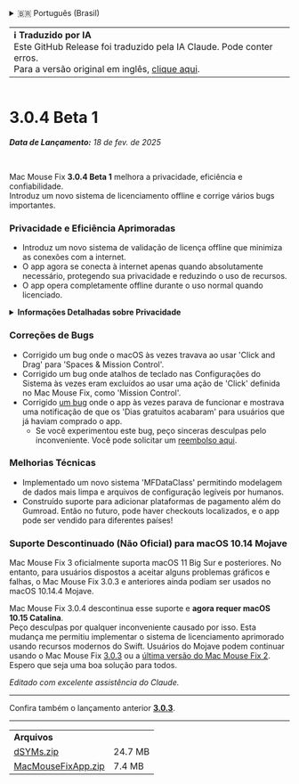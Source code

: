 <details>
<summary>🇧🇷 Português (Brasil)</summary>

[🇬🇧 English (GitHub Release)](https://github.com/noah-nuebling/mac-mouse-fix/releases/tag/3.0.4-Beta-1)\
[🇦🇩 Català](https://redirect.macmousefix.com/?target=mmf-release&tag=3.0.4-Beta-1&locale=ca)\
[🇩🇪 Deutsch](https://redirect.macmousefix.com/?target=mmf-release&tag=3.0.4-Beta-1&locale=de)\
[🇪🇸 Español](https://redirect.macmousefix.com/?target=mmf-release&tag=3.0.4-Beta-1&locale=es)\
[🇫🇷 Français](https://redirect.macmousefix.com/?target=mmf-release&tag=3.0.4-Beta-1&locale=fr)\
[🇮🇩 Indonesia](https://redirect.macmousefix.com/?target=mmf-release&tag=3.0.4-Beta-1&locale=id)\
[🇮🇹 Italiano](https://redirect.macmousefix.com/?target=mmf-release&tag=3.0.4-Beta-1&locale=it)\
[🇭🇺 Magyar](https://redirect.macmousefix.com/?target=mmf-release&tag=3.0.4-Beta-1&locale=hu)\
[🇳🇱 Nederlands](https://redirect.macmousefix.com/?target=mmf-release&tag=3.0.4-Beta-1&locale=nl)\
[🇵🇱 Polski](https://redirect.macmousefix.com/?target=mmf-release&tag=3.0.4-Beta-1&locale=pl)\
**🇧🇷 Português (Brasil)**\
[🇵🇹 Português (Portugal)](https://redirect.macmousefix.com/?target=mmf-release&tag=3.0.4-Beta-1&locale=pt-PT)\
[🇷🇴 Română](https://redirect.macmousefix.com/?target=mmf-release&tag=3.0.4-Beta-1&locale=ro)\
[🇸🇪 Svenska](https://redirect.macmousefix.com/?target=mmf-release&tag=3.0.4-Beta-1&locale=sv)\
[🇻🇳 Tiếng Việt](https://redirect.macmousefix.com/?target=mmf-release&tag=3.0.4-Beta-1&locale=vi)\
[🇹🇷 Türkçe](https://redirect.macmousefix.com/?target=mmf-release&tag=3.0.4-Beta-1&locale=tr)\
[🇨🇿 Čeština](https://redirect.macmousefix.com/?target=mmf-release&tag=3.0.4-Beta-1&locale=cs)\
[🇬🇷 Ελληνικά](https://redirect.macmousefix.com/?target=mmf-release&tag=3.0.4-Beta-1&locale=el)\
[🇷🇺 Русский](https://redirect.macmousefix.com/?target=mmf-release&tag=3.0.4-Beta-1&locale=ru)\
[🇺🇦 Українська](https://redirect.macmousefix.com/?target=mmf-release&tag=3.0.4-Beta-1&locale=uk)\
[🇮🇱 עברית](https://redirect.macmousefix.com/?target=mmf-release&tag=3.0.4-Beta-1&locale=he)\
[🇸🇦 العربية](https://redirect.macmousefix.com/?target=mmf-release&tag=3.0.4-Beta-1&locale=ar)\
[🇮🇳 हिन्दी](https://redirect.macmousefix.com/?target=mmf-release&tag=3.0.4-Beta-1&locale=hi)\
[🇹🇭 ไทย](https://redirect.macmousefix.com/?target=mmf-release&tag=3.0.4-Beta-1&locale=th)\
[🇨🇳 中文 (简体)](https://redirect.macmousefix.com/?target=mmf-release&tag=3.0.4-Beta-1&locale=zh-Hans)\
[🇨🇳 中文 (繁體)](https://redirect.macmousefix.com/?target=mmf-release&tag=3.0.4-Beta-1&locale=zh-Hant)\
[🇭🇰 中文（香港)](https://redirect.macmousefix.com/?target=mmf-release&tag=3.0.4-Beta-1&locale=zh-HK)\
[🇯🇵 日本語](https://redirect.macmousefix.com/?target=mmf-release&tag=3.0.4-Beta-1&locale=ja)\
[🇰🇷 한국어](https://redirect.macmousefix.com/?target=mmf-release&tag=3.0.4-Beta-1&locale=ko)\
[Help translate Mac Mouse Fix to different languages!](https://github.com/noah-nuebling/mac-mouse-fix/discussions/731)
</details>
<table align=><td>
<b>ℹ️ Traduzido por IA</b><br>
Este GitHub Release foi traduzido pela IA Claude. Pode conter erros.<br>
Para a versão original em inglês, <a href="https://github.com/noah-nuebling/mac-mouse-fix/releases/tag/3.0.4-Beta-1">clique aqui</a>.
</td></table>

<table></table>

# 3.0.4 Beta 1
***Data de Lançamento:** 18 de fev. de 2025*

<br>

Mac Mouse Fix **3.0.4 Beta 1** melhora a privacidade, eficiência e confiabilidade.\
Introduz um novo sistema de licenciamento offline e corrige vários bugs importantes.

### Privacidade e Eficiência Aprimoradas

- Introduz um novo sistema de validação de licença offline que minimiza as conexões com a internet.
- O app agora se conecta à internet apenas quando absolutamente necessário, protegendo sua privacidade e reduzindo o uso de recursos.
- O app opera completamente offline durante o uso normal quando licenciado.

<details>
<summary><b>Informações Detalhadas sobre Privacidade</b></summary>
Versões anteriores validavam licenças online a cada inicialização, potencialmente permitindo que logs de conexão fossem armazenados por servidores de terceiros (GitHub e Gumroad). O novo sistema elimina conexões desnecessárias – após a ativação inicial da licença, só se conecta à internet se os dados locais da licença estiverem corrompidos.
<br><br>
Embora eu nunca tenha registrado pessoalmente o comportamento do usuário, o sistema anterior teoricamente permitia que servidores de terceiros registrassem endereços IP e horários de conexão. O Gumroad também poderia registrar sua chave de licença e potencialmente correlacioná-la com qualquer informação pessoal que eles registraram sobre você quando você comprou o Mac Mouse Fix.
<br><br>
Eu não considerei essas questões sutis de privacidade quando construí o sistema de licenciamento original, mas agora, o Mac Mouse Fix é o mais privado e livre de internet possível!
<br><br>
Veja também a <a href=https://gumroad.com/privacy>política de privacidade do Gumroad</a> e este <a href=https://github.com/noah-nuebling/mac-mouse-fix/issues/976#issuecomment-2140955801>comentário no GitHub</a>.

</details>

### Correções de Bugs

- Corrigido um bug onde o macOS às vezes travava ao usar 'Click and Drag' para 'Spaces & Mission Control'.
- Corrigido um bug onde atalhos de teclado nas Configurações do Sistema às vezes eram excluídos ao usar uma ação de 'Click' definida no Mac Mouse Fix, como 'Mission Control'.
- Corrigido [um bug](https://github.com/noah-nuebling/mac-mouse-fix/issues?q=state%3Aopen%20label%3A%22%27Free%20days%20are%20over%27%20bug%22) onde o app às vezes parava de funcionar e mostrava uma notificação de que os 'Dias gratuitos acabaram' para usuários que já haviam comprado o app.
    - Se você experimentou este bug, peço sinceras desculpas pelo inconveniente. Você pode solicitar um [reembolso aqui](https://redirect.macmousefix.com/?message=&target=mmf-apply-for-refund&locale=pt-BR).

### Melhorias Técnicas

- Implementado um novo sistema 'MFDataClass' permitindo modelagem de dados mais limpa e arquivos de configuração legíveis por humanos.
- Construído suporte para adicionar plataformas de pagamento além do Gumroad. Então no futuro, pode haver checkouts localizados, e o app pode ser vendido para diferentes países!

### Suporte Descontinuado (Não Oficial) para macOS 10.14 Mojave

Mac Mouse Fix 3 oficialmente suporta macOS 11 Big Sur e posteriores. No entanto, para usuários dispostos a aceitar alguns problemas gráficos e falhas, o Mac Mouse Fix 3.0.3 e anteriores ainda podiam ser usados no macOS 10.14.4 Mojave.

Mac Mouse Fix 3.0.4 descontinua esse suporte e **agora requer macOS 10.15 Catalina**.\
Peço desculpas por qualquer inconveniente causado por isso. Esta mudança me permitiu implementar o sistema de licenciamento aprimorado usando recursos modernos do Swift. Usuários do Mojave podem continuar usando o Mac Mouse Fix [3.0.3](https://redirect.macmousefix.com/?target=mmf-release&tag=3.0.3&locale=pt-BR) ou a [última versão do Mac Mouse Fix 2](https://redirect.macmousefix.com/?target=mmf2-latest&locale=pt-BR). Espero que seja uma boa solução para todos.

*Editado com excelente assistência do Claude.*

---

Confira também o lançamento anterior [**3.0.3**](https://redirect.macmousefix.com/?target=mmf-release&tag=3.0.3&locale=pt-BR).

---

<table align="start">
<tr>
    <td colspan=2>
        <b>Arquivos</b>
    </td>
</tr>
<tr>
    <td><a href="https://github.com/noah-nuebling/mac-mouse-fix/releases/download/3.0.4-Beta-1/dSYMs.zip">dSYMs.zip</a></td>
    <td>24.7 MB</td>
</tr>
<tr>
    <td><a href="https://github.com/noah-nuebling/mac-mouse-fix/releases/download/3.0.4-Beta-1/MacMouseFixApp.zip">MacMouseFixApp.zip</a></td>
    <td>7.4 MB</td>
</tr>
</table>